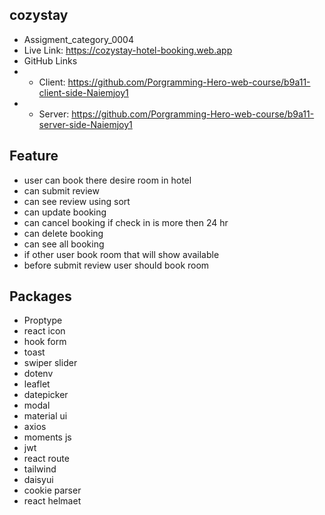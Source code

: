 ## cozystay

- Assigment_category_0004
- Live Link: https://cozystay-hotel-booking.web.app
- GitHub Links
- - Client: https://github.com/Porgramming-Hero-web-course/b9a11-client-side-Naiemjoy1
- - Server: https://github.com/Porgramming-Hero-web-course/b9a11-server-side-Naiemjoy1

## Feature

- user can book there desire room in hotel
- can submit review
- can see review using sort
- can update booking
- can cancel booking if check in is more then 24 hr
- can delete booking
- can see all booking
- if other user book room that will show available
- before submit review user should book room

## Packages

- Proptype
- react icon
- hook form
- toast
- swiper slider
- dotenv
- leaflet
- datepicker
- modal
- material ui
- axios
- moments js
- jwt
- react route
- tailwind
- daisyui
- cookie parser
- react helmaet
